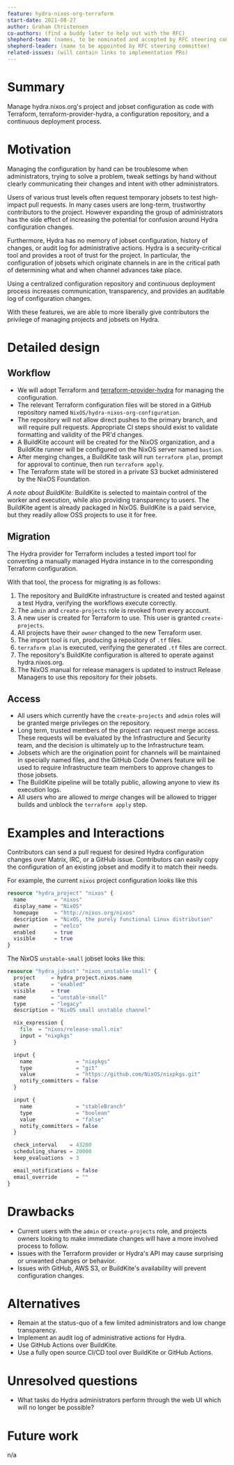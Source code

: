 ```yaml
---
feature: hydra-nixos-org-terraform
start-date: 2021-08-27
author: Graham Christensen
co-authors: (find a buddy later to help out with the RFC)
shepherd-team: (names, to be nominated and accepted by RFC steering committee)
shepherd-leader: (name to be appointed by RFC steering committee)
related-issues: (will contain links to implementation PRs)
---
```


# Summary
[summary]: #summary

Manage hydra.nixos.org's project and jobset configuration as code with
Terraform, terraform-provider-hydra, a configuration repository, and a
continuous deployment process.

# Motivation
[motivation]: #motivation

Managing the configuration by hand can be troublesome when
administrators, trying to solve a problem, tweak settings by hand without
clearly communicating their changes and intent with other administrators.

Users of various trust levels often request temporary jobsets to test
high-impact pull requests. In many cases users are long-term, trustworthy
contributors to the project. However expanding the group of
administrators has the side effect of increasing the potential for
confusion around Hydra configuration changes.

Furthermore, Hydra has no memory of jobset configuration, history of
changes, or audit log for administrative actions. Hydra is a
security-critical tool and provides a root of trust for the project. In
particular, the configuration of jobsets which originate channels in
are in the critical path of determining what and when channel advances
take place.

Using a centralized configuration repository and continuous deployment
process increases communication, transparency, and provides an auditable
log of configuration changes.

With these features, we are able to more liberally give contributors
the privilege of managing projects and jobsets on Hydra.

# Detailed design
[design]: #detailed-design

## Workflow
[workflow]: #workflow


* We will adopt Terraform and [terraform-provider-hydra](https://github.com/DeterminateSystems/terraform-provider-hydra)
  for managing the configuration.
* The relevant Terraform configuration files will be stored in a GitHub
  repository named `NixOS/hydra-nixos-org-configuration`.
* The repository will not allow direct pushes to the primary branch, and
  will require pull requests. Appropriate CI steps should exist to validate
  formatting and validity of the PR'd changes.
* A BuildKite account will be created for the NixOS organization, and
  a BuildKite runner will be configured on the NixOS server named `bastion`.
* After merging changes, a BuildKite task will run `terraform plan`, prompt
  for approval to continue, then run `terraform apply`.
* The Terraform state will be stored in a private S3 bucket administered by
  the NixOS Foundation.

_A note about BuildKite:_ BuildKite is selected to maintain control of
the worker and execution, while also providing transparency to users.
The BuildKite agent is already packaged in NixOS. BuildKite is a paid
service, but they readily allow OSS projects to use it for free.

## Migration
[migration]: #migration

The Hydra provider for Terraform includes a tested import tool for
converting a manually managed Hydra instance in to the corresponding
Terraform configuration.

With that tool, the process for migrating is as follows:

1. The repository and BuildKite infrastructure is created and tested
   against a test Hydra, verifying the workflows execute correctly.
1. The `admin` and `create-projects` role is revoked from every account.
1. A new user is created for Terraform to use. This user is granted `create-projects`.
1. All projects have their `owner` changed to the new Terraform user.
1. The import tool is run, producing a repository of `.tf` files.
1. `terraform plan` is executed, verifying the generated `.tf` files are correct.
1. The repository's BuildKite configuration is altered to operate against
   hydra.nixos.org.
1. The NixOS manual for release managers is updated to instruct Release Managers
   to use this repository for their jobsets.

## Access
[acccess]: #access

* All users which currently have the `create-projects` and `admin` roles
  will be granted merge privileges on the repository.
* Long term, trusted members of the project can request merge access. These
  requests will be evaluated by the Infrastructure and Security team, and
  the decision is ultimately up to the Infrastructure team.
* Jobsets which are the origination point for channels will be maintained
  in specially named files, and the GitHub Code Owners feature will be used
  to require Infrastructure team members to approve changes to those jobsets.
* The BuildKite pipeline will be totally public, allowing anyone to view
  its execution logs.
* All users who are allowed to _merge_ changes will be allowed to trigger
  builds and unblock the `terraform apply` step.

# Examples and Interactions
[examples-and-interactions]: #examples-and-interactions

Contributors can send a pull request for desired Hydra configuration
changes over Matrix, IRC, or a GitHub issue. Contributors can easily copy
the configuration of an existing jobset and modify it to match their needs.

For example, the current `nixos` project configuration looks like this

```terraform
resource "hydra_project" "nixos" {
  name         = "nixos"
  display_name = "NixOS"
  homepage     = "http://nixos.org/nixos"
  description  = "NixOS, the purely functional Linux distribution"
  owner        = "eelco"
  enabled      = true
  visible      = true
}
```

The NixOS `unstable-small` jobset looks like this:

```terraform
resource "hydra_jobset" "nixos_unstable-small" {
  project     = hydra_project.nixos.name
  state       = "enabled"
  visible     = true
  name        = "unstable-small"
  type        = "legacy"
  description = "NixOS small unstable channel"

  nix_expression {
    file  = "nixos/release-small.nix"
    input = "nixpkgs"
  }

  input {
    name              = "nixpkgs"
    type              = "git"
    value             = "https://github.com/NixOS/nixpkgs.git"
    notify_committers = false
  }

  input {
    name              = "stableBranch"
    type              = "boolean"
    value             = "false"
    notify_committers = false
  }

  check_interval    = 43200
  scheduling_shares = 20000
  keep_evaluations  = 3

  email_notifications = false
  email_override      = ""
}
```

# Drawbacks
[drawbacks]: #drawbacks

* Current users with the `admin` or `create-projects` role, and projects
  owners looking to make immediate changes will have a more involved
  process to follow.
* Issues with the Terraform provider or Hydra's API may cause surprising
  or unwanted changes or behavior.
* Issues with GitHub, AWS S3, or BuildKite's availability will prevent
  configuration changes.

# Alternatives
[alternatives]: #alternatives

* Remain at the status-quo of a few limited administrators and low
  change transparency.
* Implement an audit log of administrative actions for Hydra.
* Use GitHub Actions over BuildKite.
* Use a fully open source CI/CD tool over BuildKite or GitHub Actions.

# Unresolved questions
[unresolved]: #unresolved-questions

* What tasks do Hydra administrators perform through the web UI which
  will no longer be possible?

# Future work
[future]: #future-work

n/a
